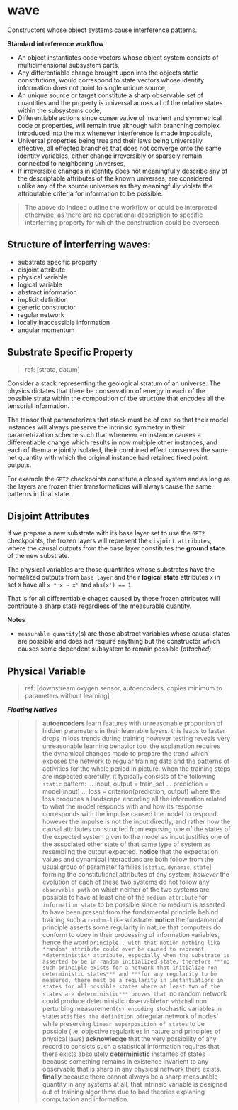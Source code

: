 # wave
Constructors whose object systems cause interference patterns.

**Standard interference workflow**

- An object instantiates code vectors whose object system consists of multidimensional subsystem parts,
- Any differentiable change brought upon into the objects static constitutions, would correspond to state vectors whose identity information does not point to single unique source,
- An unique source or target constitute a sharp observable set of quantities and the property is universal across all of the relative states within the subsystems code,
- Differentiable actions since conservative of invarient and symmetrical code or properties, will remain true although with branching complex introduced into the mix whenever interference is made impossible,
- Universal properties being true and their laws being universally effective, all effected branches that does not converge onto the same identity variables, either change irreversibly or sparsely remain connected to neighboring universes,
- If irreversible changes in identity does not meaningfully describe any of the descriptable attributes of the known universes, are considered unlike any of the source universes as they meaningfully violate the attributable criteria for information to be possible.


> The above do indeed outline the workflow or could be interpreted otherwise, as there are no operational description to specific interferring property for which the construction could be overseen.

## Structure of interferring waves:

- substrate specific property
- disjoint attribute
- physical variable
- logical variable
- abstract information
- implicit definition
- generic constructor
- regular network
- locally inaccessible information
- angular momentum

## Substrate Specific Property

> ref: [strata, datum]

Consider a stack representing the geological stratum of an universe. The physics dictates that there be conservation of energy in each of the possible strata within the composition of tbe structure that encodes all the tensorial information.

The tensor that parameterizes that stack must be of one so that their model instances will always preserve the intrinsic symmetry in their parametrization scheme such that whenever an instance causes a differentiable change which results in now multiple other instances, and each of them are jointly isolated, their combined effect conserves the same net quantity with which the original instance had retained fixed point outputs.

For example the `GPT2` checkpoints constitute a closed system and as long as the layers are frozen thier transformations will always cause the same patterns in final state.

## Disjoint Attributes

If we prepare a new substrate with its base layer set to use the `GPT2` checkpoints, the frozen layers will represent the `disjoint attributes`, where the causal outputs from the base layer constitutes the **ground state** of the new substrate.

The physical variables are those quantitites whose substrates have the normalized outputs from `base layer` and their **logical state** attributes `x` in set `X` have all `x * x ~ x'` and `abs(x') == 1`.

That is for all differentiable chages caused by these frozen attributes will contribute a sharp state regardless of the measurable quantity.

**Notes**
- `measurable quantity`(s) are those abstract variables whose causal states are possible and does not require anything but the constructor which causes some dependent subsystem to remain possible (*attached*)

## Physical Variable

> ref: [downstream oxygen sensor, autoencoders, copies minimum to parameters without learning]

***Floating Natives***
>> **autoencoders** learn features with unreasonable proportion of hidden parameters in their learnable layers. this leads to faster drops in loss trends during training however testing reveals very unreasonable learning behavior too.
>> the explanation requires the dynamical changes made to prepare the trend which exposes the network to regular training data and the patterns of activities for the whole period in picture.
>> when the training steps are inspected carefully, it typically consists of the following `static` pattern:
>> ... input, output = train_set
>> ... prediction = model(input)
>> ... loss = criterion(prediction, output)
>> where the loss produces a landscape encoding all the information related to what the model responds with and how its response corresponds with the impulse caused the model to respond. however the impulse is not the input directly, and rather how the causal attributes constructed from exposing one of the states of the expected system given to the model as input justifies one of the associated other state of that same type of system as resembling the output expected.
>> **notice** that the expectation values and dynamical interactions are both follow from the usual group of parameter families [`static`, `dynamic`, `state`] forming the constitutional attributes of any system; *however* the evolution of each of these two systems do not follow any `observable path` on which neither of the two systems are possible to have at least one of the `medium attribute` for `information state` to be possible since no medium is asserted to have been present from the fundamental principle behind training such a `random-like` substrate.
>> **notice** the fundamental principle asserts some regularity in nature that computers do conform to obey in their processing of information variables, hence the word `principle'. with that notion nothing like *random* attribute could ever be caused to represnt *deterministic* attribute, especially when the substrate is asserted to be in random initialized state. therefore ***no such principle exists for a network that initialize non deterministic states*** and ***for any regularity to be measured, there must be a regularity in instantiations in states for all possible states where at least two of the states are deterministic*** proves that `no random network could produce deterministic observable` for which `all non perturbing measurement`(s) encoding `stochastic variables in state` satisfies the definition of `regular network of nodes' while preserving `linear superposition of states` to be possible (i.e. objective regularities in nature and principles of physical laws)
>> **acknowledge** that the very possibility of any record to consists such a statistical information requires that there exists absolutely **deterministic** instantes of states because something remains in existence invarient to any observable that is sharp in any physical network there exists.
>> **finally** because there cannot always be a sharp measurable quantity in any systems at all, that intrinsic variable is designed out of training algorithms due to bad theories explaning computation and information.
